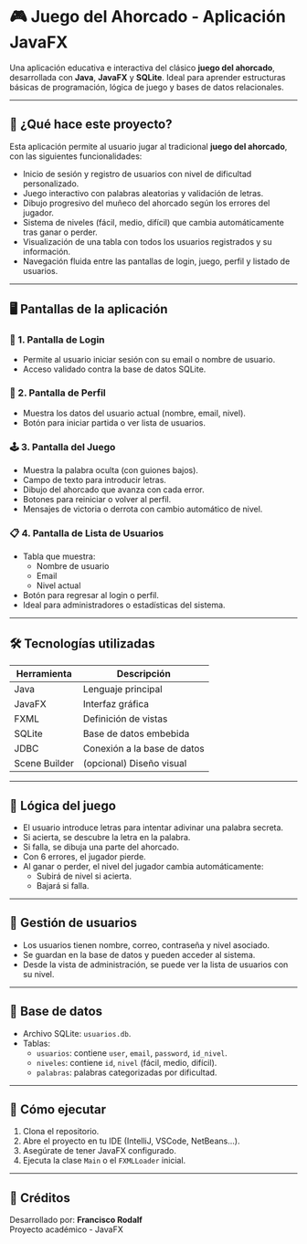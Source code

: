 # 🎮 Juego del Ahorcado - Aplicación JavaFX

Una aplicación educativa e interactiva del clásico **juego del ahorcado**, desarrollada con **Java**, **JavaFX** y **SQLite**. Ideal para aprender estructuras básicas de programación, lógica de juego y bases de datos relacionales.

---

## 🧾 ¿Qué hace este proyecto?

Esta aplicación permite al usuario jugar al tradicional **juego del ahorcado**, con las siguientes funcionalidades:

- Inicio de sesión y registro de usuarios con nivel de dificultad personalizado.
- Juego interactivo con palabras aleatorias y validación de letras.
- Dibujo progresivo del muñeco del ahorcado según los errores del jugador.
- Sistema de niveles (fácil, medio, difícil) que cambia automáticamente tras ganar o perder.
- Visualización de una tabla con todos los usuarios registrados y su información.
- Navegación fluida entre las pantallas de login, juego, perfil y listado de usuarios.

---

## 🖥️ Pantallas de la aplicación

### 🔐 1. Pantalla de Login

- Permite al usuario iniciar sesión con su email o nombre de usuario.
- Acceso validado contra la base de datos SQLite.

### 👤 2. Pantalla de Perfil

- Muestra los datos del usuario actual (nombre, email, nivel).
- Botón para iniciar partida o ver lista de usuarios.

### 🕹️ 3. Pantalla del Juego

- Muestra la palabra oculta (con guiones bajos).
- Campo de texto para introducir letras.
- Dibujo del ahorcado que avanza con cada error.
- Botones para reiniciar o volver al perfil.
- Mensajes de victoria o derrota con cambio automático de nivel.

### 📋 4. Pantalla de Lista de Usuarios

- Tabla que muestra:
  - Nombre de usuario
  - Email
  - Nivel actual
- Botón para regresar al login o perfil.
- Ideal para administradores o estadísticas del sistema.
  
---

## 🛠️ Tecnologías utilizadas

| Herramienta     | Descripción                    |
|-----------------|--------------------------------|
| Java            | Lenguaje principal             |
| JavaFX          | Interfaz gráfica               |
| FXML            | Definición de vistas           |
| SQLite          | Base de datos embebida         |
| JDBC            | Conexión a la base de datos    |
| Scene Builder   | (opcional) Diseño visual       |

---

## 🧠 Lógica del juego

- El usuario introduce letras para intentar adivinar una palabra secreta.
- Si acierta, se descubre la letra en la palabra.
- Si falla, se dibuja una parte del ahorcado.
- Con 6 errores, el jugador pierde.
- Al ganar o perder, el nivel del jugador cambia automáticamente:
  - Subirá de nivel si acierta.
  - Bajará si falla.

---

## 👤 Gestión de usuarios

- Los usuarios tienen nombre, correo, contraseña y nivel asociado.
- Se guardan en la base de datos y pueden acceder al sistema.
- Desde la vista de administración, se puede ver la lista de usuarios con su nivel.

---

## 📂 Base de datos

- Archivo SQLite: `usuarios.db`.
- Tablas:
  - `usuarios`: contiene `user`, `email`, `password`, `id_nivel`.
  - `niveles`: contiene `id`, `nivel` (fácil, medio, difícil).
  - `palabras`: palabras categorizadas por dificultad.

---

## 🚀 Cómo ejecutar

1. Clona el repositorio.
2. Abre el proyecto en tu IDE (IntelliJ, VSCode, NetBeans...).
3. Asegúrate de tener JavaFX configurado.
4. Ejecuta la clase `Main` o el `FXMLLoader` inicial.

---

## 📝 Créditos

Desarrollado por: **Francisco Rodalf**  
Proyecto académico - JavaFX 



